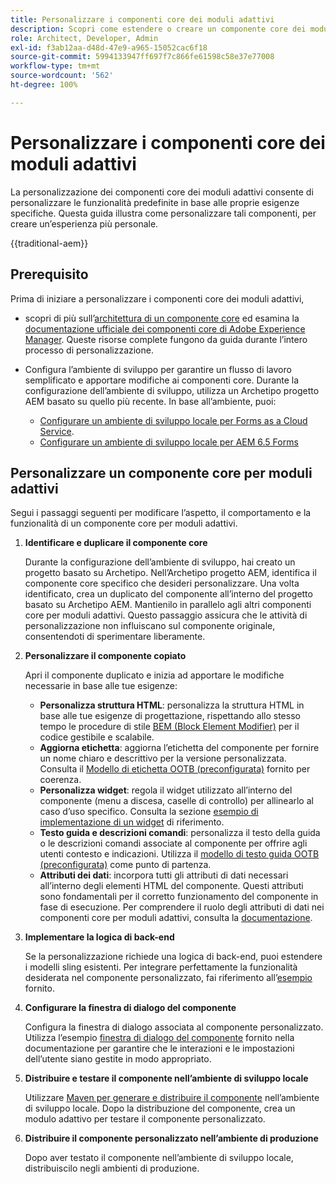 ```yaml
---
title: Personalizzare i componenti core dei moduli adattivi
description: Scopri come estendere o creare un componente core dei moduli adattivi per implementare funzionalità personalizzate per la tua organizzazione.
role: Architect, Developer, Admin
exl-id: f3ab12aa-d48d-47e9-a965-15052cac6f18
source-git-commit: 5994133947ff697f7c866fe61598c58e37e77008
workflow-type: tm+mt
source-wordcount: '562'
ht-degree: 100%

---
```


# Personalizzare i componenti core dei moduli adattivi

La personalizzazione dei componenti core dei moduli adattivi consente di personalizzare le funzionalità predefinite in base alle proprie esigenze specifiche. Questa guida illustra come personalizzare tali componenti, per creare un’esperienza più personale.

{{traditional-aem}}

## Prerequisito

Prima di iniziare a personalizzare i componenti core dei moduli adattivi,

* scopri di più sull’[architettura di un componente core](customizing.md#customizing-the-markup-customizing-the-markup) ed esamina la [documentazione ufficiale dei componenti core di Adobe Experience Manager](customizing.md). Queste risorse complete fungono da guida durante l’intero processo di personalizzazione.
* Configura l’ambiente di sviluppo per garantire un flusso di lavoro semplificato e apportare modifiche ai componenti core. Durante la configurazione dell’ambiente di sviluppo, utilizza un Archetipo progetto AEM basato su quello più recente. In base all’ambiente, puoi:

   * [Configurare un ambiente di sviluppo locale per Forms as a Cloud Service](https://experienceleague.adobe.com/docs/experience-manager-cloud-service/content/forms/setup-configure-migrate/setup-local-development-environment.html?lang=it).
   * [Configurare un ambiente di sviluppo locale per AEM 6.5 Forms](https://experienceleague.adobe.com/docs/experience-manager-learn/foundation/development/set-up-a-local-aem-development-environment.html?lang=it)

## Personalizzare un componente core per moduli adattivi

Segui i passaggi seguenti per modificare l’aspetto, il comportamento e la funzionalità di un componente core per moduli adattivi.

1. **Identificare e duplicare il componente core**

   Durante la configurazione dell’ambiente di sviluppo, hai creato un progetto basato su Archetipo. Nell’Archetipo progetto AEM, identifica il componente core specifico che desideri personalizzare. Una volta identificato, crea un duplicato del componente all’interno del progetto basato su Archetipo AEM. Mantienilo in parallelo agli altri componenti core per moduli adattivi. Questo passaggio assicura che le attività di personalizzazione non influiscano sul componente originale, consentendoti di sperimentare liberamente.

1. **Personalizzare il componente copiato**

   Apri il componente duplicato e inizia ad apportare le modifiche necessarie in base alle tue esigenze:

   * **Personalizza struttura HTML**: personalizza la struttura HTML in base alle tue esigenze di progettazione, rispettando allo stesso tempo le procedure di stile [BEM (Block Element Modifier)](https://github.com/adobe/aem-core-wcm-components/wiki/css-coding-conventions) per il codice gestibile e scalabile.
   * **Aggiorna etichetta**: aggiorna l’etichetta del componente per fornire un nome chiaro e descrittivo per la versione personalizzata. Consulta il [Modello di etichetta OOTB (preconfigurata)](https://github.com/adobe/aem-core-forms-components/blob/master/ui.af.apps/src/main/content/jcr_root/apps/core/fd/components/af-commons/v1/fieldTemplates/label.html) fornito per coerenza.
   * **Personalizza widget**: regola il widget utilizzato all’interno del componente (menu a discesa, caselle di controllo) per allinearlo al caso d’uso specifico. Consulta la sezione [esempio di implementazione di un widget](https://github.com/adobe/aem-core-forms-components/blob/master/ui.af.apps/src/main/content/jcr_root/apps/core/fd/components/form/textinput/v1/textinput/textinput.html) di riferimento.
   * **Testo guida e descrizioni comandi**: personalizza il testo della guida o le descrizioni comandi associate al componente per offrire agli utenti contesto e indicazioni. Utilizza il [modello di testo guida OOTB (preconfigurata)](https://github.com/adobe/aem-core-forms-components/blob/master/ui.af.apps/src/main/content/jcr_root/apps/core/fd/components/af-commons/v1/fieldTemplates/questionMark.html) come punto di partenza.
   * **Attributi dei dati**: incorpora tutti gli attributi di dati necessari all’interno degli elementi HTML del componente. Questi attributi sono fondamentali per il corretto funzionamento del componente in fase di esecuzione. Per comprendere il ruolo degli attributi di dati nei componenti core per moduli adattivi, consulta la [documentazione](https://github.com/adobe/aem-core-forms-components/tree/master/ui.af.apps/src/main/content/jcr_root/apps/core/fd/components/form/textinput/v1/textinput).

1. **Implementare la logica di back-end**

   Se la personalizzazione richiede una logica di back-end, puoi estendere i modelli sling esistenti. Per integrare perfettamente la funzionalità desiderata nel componente personalizzato, fai riferimento all’[esempio](https://github.com/adobe/aem-core-forms-components/blob/master/bundles/af-core/src/main/java/com/adobe/cq/forms/core/components/internal/models/v1/form/TextInputImpl.java) fornito.

1. **Configurare la finestra di dialogo del componente**

   Configura la finestra di dialogo associata al componente personalizzato. Utilizza l’esempio [finestra di dialogo del componente](https://github.com/adobe/aem-core-forms-components/blob/master/ui.af.apps/src/main/content/jcr_root/apps/core/fd/components/form/textinput/v1/textinput/_cq_dialog/.content.xml) fornito nella documentazione per garantire che le interazioni e le impostazioni dell’utente siano gestite in modo appropriato.

1. **Distribuire e testare il componente nell’ambiente di sviluppo locale**

   Utilizzare [Maven per generare e distribuire il componente](https://experienceleague.adobe.com/docs/experience-manager-core-components/using/developing/archetype/using.html?lang=it#building-and-installing) nell’ambiente di sviluppo locale. Dopo la distribuzione del componente, crea un modulo adattivo per testare il componente personalizzato.

1. **Distribuire il componente personalizzato nell’ambiente di produzione**

   Dopo aver testato il componente nell’ambiente di sviluppo locale, distribuiscilo negli ambienti di produzione.
